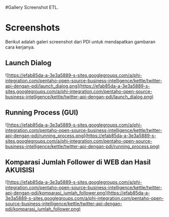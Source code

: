 #Gallery Screenshot ETL.



# Screenshots #

Berikut adalah galeri screenshot dari PDI untuk mendapatkan gambaran cara kerjanya.

## Launch Dialog ##

![https://efab85da-a-3e3a5889-s-sites.googlegroups.com/a/phi-integration.com/pentaho-open-source-business-intelligence/kettle/twitter-api-dengan-pdi/launch_dialog.png](https://efab85da-a-3e3a5889-s-sites.googlegroups.com/a/phi-integration.com/pentaho-open-source-business-intelligence/kettle/twitter-api-dengan-pdi/launch_dialog.png)


## Running Process (GUI) ##

![https://efab85da-a-3e3a5889-s-sites.googlegroups.com/a/phi-integration.com/pentaho-open-source-business-intelligence/kettle/twitter-api-dengan-pdi/running_process.png](https://efab85da-a-3e3a5889-s-sites.googlegroups.com/a/phi-integration.com/pentaho-open-source-business-intelligence/kettle/twitter-api-dengan-pdi/running_process.png)

## Komparasi Jumlah Follower di WEB dan Hasil AKUISISI ##

![https://efab85da-a-3e3a5889-s-sites.googlegroups.com/a/phi-integration.com/pentaho-open-source-business-intelligence/kettle/twitter-api-dengan-pdi/komparasi_jumlah_follower.png](https://efab85da-a-3e3a5889-s-sites.googlegroups.com/a/phi-integration.com/pentaho-open-source-business-intelligence/kettle/twitter-api-dengan-pdi/komparasi_jumlah_follower.png)